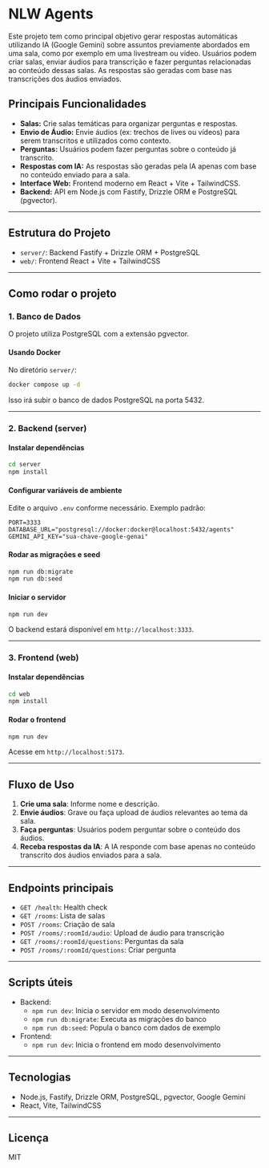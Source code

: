 # NLW Agents

Este projeto tem como principal objetivo gerar respostas automáticas utilizando IA (Google Gemini) sobre assuntos previamente abordados em uma sala, como por exemplo em uma livestream ou vídeo. Usuários podem criar salas, enviar áudios para transcrição e fazer perguntas relacionadas ao conteúdo dessas salas. As respostas são geradas com base nas transcrições dos áudios enviados.

## Principais Funcionalidades

- **Salas:** Crie salas temáticas para organizar perguntas e respostas.
- **Envio de Áudio:** Envie áudios (ex: trechos de lives ou vídeos) para serem transcritos e utilizados como contexto.
- **Perguntas:** Usuários podem fazer perguntas sobre o conteúdo já transcrito.
- **Respostas com IA:** As respostas são geradas pela IA apenas com base no conteúdo enviado para a sala.
- **Interface Web:** Frontend moderno em React + Vite + TailwindCSS.
- **Backend:** API em Node.js com Fastify, Drizzle ORM e PostgreSQL (pgvector).

---

## Estrutura do Projeto

- `server/`: Backend Fastify + Drizzle ORM + PostgreSQL
- `web/`: Frontend React + Vite + TailwindCSS

---

## Como rodar o projeto

### 1. Banco de Dados

O projeto utiliza PostgreSQL com a extensão pgvector.

#### Usando Docker

No diretório `server/`:

```sh
docker compose up -d
```

Isso irá subir o banco de dados PostgreSQL na porta 5432.

---

### 2. Backend (server)

#### Instalar dependências

```sh
cd server
npm install
```

#### Configurar variáveis de ambiente

Edite o arquivo `.env` conforme necessário. Exemplo padrão:

```
PORT=3333
DATABASE_URL="postgresql://docker:docker@localhost:5432/agents"
GEMINI_API_KEY="sua-chave-google-genai"
```

#### Rodar as migrações e seed

```sh
npm run db:migrate
npm run db:seed
```

#### Iniciar o servidor

```sh
npm run dev
```

O backend estará disponível em `http://localhost:3333`.

---

### 3. Frontend (web)

#### Instalar dependências

```sh
cd web
npm install
```

#### Rodar o frontend

```sh
npm run dev
```

Acesse em `http://localhost:5173`.

---

## Fluxo de Uso

1. **Crie uma sala**: Informe nome e descrição.
2. **Envie áudios**: Grave ou faça upload de áudios relevantes ao tema da sala.
3. **Faça perguntas**: Usuários podem perguntar sobre o conteúdo dos áudios.
4. **Receba respostas da IA**: A IA responde com base apenas no conteúdo transcrito dos áudios enviados para a sala.

---

## Endpoints principais

- `GET /health`: Health check
- `GET /rooms`: Lista de salas
- `POST /rooms`: Criação de sala
- `POST /rooms/:roomId/audio`: Upload de áudio para transcrição
- `GET /rooms/:roomId/questions`: Perguntas da sala
- `POST /rooms/:roomId/questions`: Criar pergunta

---

## Scripts úteis

- Backend:
  - `npm run dev`: Inicia o servidor em modo desenvolvimento
  - `npm run db:migrate`: Executa as migrações do banco
  - `npm run db:seed`: Popula o banco com dados de exemplo
- Frontend:
  - `npm run dev`: Inicia o frontend em modo desenvolvimento

---

## Tecnologias

- Node.js, Fastify, Drizzle ORM, PostgreSQL, pgvector, Google Gemini
- React, Vite, TailwindCSS

---

## Licença

MIT
